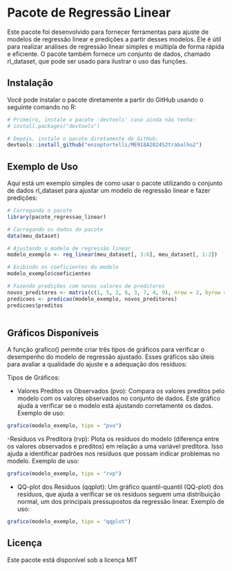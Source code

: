 # Pacote de Regressão Linear

Este pacote foi desenvolvido para fornecer ferramentas para ajuste de modelos de regressão linear e predições a partir desses modelos. Ele é útil para realizar análises de regressão linear simples e múltipla de forma rápida e eficiente. O pacote também fornece um conjunto de dados, chamado rl_dataset, que pode ser usado para ilustrar o uso das funções.

## Instalação

Você pode instalar o pacote diretamente a partir do GitHub usando o seguinte comando no R:

```r
# Primeiro, instale o pacote 'devtools' caso ainda não tenha:
# install.packages("devtools")

# Depois, instale o pacote diretamente do GitHub:
devtools::install_github("enzoptortelli/ME918A2024S2trabalho2")
```

## Exemplo de Uso
Aqui está um exemplo simples de como usar o pacote utilizando o conjunto de dados rl_dataset para ajustar um modelo de regressão linear e fazer predições:
```r
# Carregando o pacote
library(pacote_regressao_linear)

# Carregando os dados do pacote
data(meu_dataset)

# Ajustando o modelo de regressão linear
modelo_exemplo <- reg_linear(meu_dataset[, 3:6], meu_dataset[, 1:2])

# Exibindo os coeficientes do modelo
modelo_exemplo$coeficientes

# Fazendo predições com novos valores de preditores
novos_preditores <- matrix(c(1, 5, 2, 6, 3, 7, 4, 9), nrow = 2, byrow = TRUE)
predicoes <- predicao(modelo_exemplo, novos_preditores)
predicoes$preditos



```
## Gráficos Disponíveis
A função grafico() permite criar três tipos de gráficos para verificar o desempenho do modelo de regressão ajustado. Esses gráficos são úteis para avaliar a qualidade do ajuste e a adequação dos resíduos:

Tipos de Gráficos:
- Valores Preditos vs Observados (pvo): Compara os valores preditos pelo modelo com os valores observados no conjunto de dados. Este gráfico ajuda a verificar se o modelo está ajustando corretamente os dados.
Exemplo de uso:
```r
grafico(modelo_exemplo, tipo = "pvo")  
```

-Resíduos vs Preditora (rvp): Plota os resíduos do modelo (diferença entre os valores observados e preditos) em relação a uma variável preditora. Isso ajuda a identificar padrões nos resíduos que possam indicar problemas no modelo.
Exemplo de uso:
```r
grafico(modelo_exemplo, tipo = "rvp")  
```

- QQ-plot dos Resíduos (qqplot): Um gráfico quantil-quantil (QQ-plot) dos resíduos, que ajuda a verificar se os resíduos seguem uma distribuição normal, um dos principais pressupostos da regressão linear.
Exemplo de uso:
```r
grafico(modelo_exemplo, tipo = "qqplot")  
```

## Licença
Este pacote está disponível sob a licença MIT
